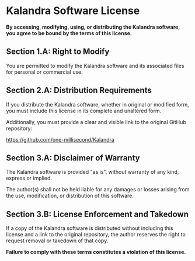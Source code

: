 # Kalandra Software License

**By accessing, modifying, using, or distributing the Kalandra software, you agree to be bound by the terms of this license.**

## Section 1.A: Right to Modify  
You are permitted to modify the Kalandra software and its associated files for personal or commercial use.

## Section 2.A: Distribution Requirements  
If you distribute the Kalandra software, whether in original or modified form, you must include this license in its complete and unaltered form.

Additionally, you must provide a clear and visible link to the original GitHub repository:

https://github.com/one-millisecond/Kalandra

## Section 3.A: Disclaimer of Warranty  
The Kalandra software is provided "as is", without warranty of any kind, express or implied.

The author(s) shall not be held liable for any damages or losses arising from the use, modification, or distribution of this software.

## Section 3.B: License Enforcement and Takedown  
If a copy of the Kalandra software is distributed without including this license and a link to the original repository, the author reserves the right to request removal or takedown of that copy.

**Failure to comply with these terms constitutes a violation of this license.**
